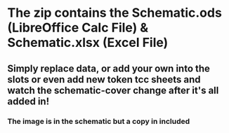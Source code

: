 # The zip contains the Schematic.ods (LibreOffice Calc File) & Schematic.xlsx (Excel File)

 ## Simply replace data, or add your own into the slots or even add new token tcc sheets and watch the schematic-cover change after it's all added in!

### The image is in the schematic but a copy in included
